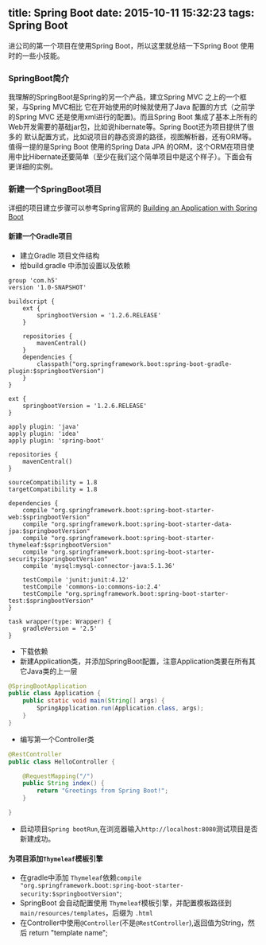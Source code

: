 title: Spring Boot
date: 2015-10-11 15:32:23
tags: Spring Boot
---
进公司的第一个项目在使用Spring Boot，所以这里就总结一下Spring Boot 使用时的一些小技能。
### SpringBoot简介
 我理解的SpringBoot是Spring的另一个产品，建立Spring MVC 之上的一个框架，与Spring MVC相比
 它在开始使用的时候就使用了Java 配置的方式（之前学的Spring MVC 还是使用xml进行的配置)。而且Spring
 Boot 集成了基本上所有的Web开发需要的基础jar包，比如说hibernate等。Spring Boot还为项目提供了很多的
 默认配置方式，比如说项目的静态资源的路径，视图解析器，还有ORM等。值得一提的是Spring Boot 使用的Spring Data JPA
 的ORM，这个ORM在项目使用中比Hibernate还要简单（至少在我们这个简单项目中是这个样子）。下面会有更详细的实例。

### 新建一个SpringBoot项目
详细的项目建立步骤可以参考Spring官网的 [Building an Application with Spring Boot](http://spring.io/guides/gs/spring-boot/)
#### 新建一个Gradle项目
  * 建立Gradle 项目文件结构
  * 给build.gradle 中添加设置以及依赖
```
group 'com.h5'
version '1.0-SNAPSHOT'

buildscript {
    ext {
        springbootVersion = '1.2.6.RELEASE'
    }

    repositories {
        mavenCentral()
    }
    dependencies {
        classpath("org.springframework.boot:spring-boot-gradle-plugin:$springbootVersion")
    }
}

ext {
    springbootVersion = '1.2.6.RELEASE'
}

apply plugin: 'java'
apply plugin: 'idea'
apply plugin: 'spring-boot'

repositories {
    mavenCentral()
}

sourceCompatibility = 1.8
targetCompatibility = 1.8

dependencies {
    compile "org.springframework.boot:spring-boot-starter-web:$springbootVersion"
    compile "org.springframework.boot:spring-boot-starter-data-jpa:$springbootVersion"
    compile "org.springframework.boot:spring-boot-starter-thymeleaf:$springbootVersion"
    compile "org.springframework.boot:spring-boot-starter-security:$springbootVersion"
    compile 'mysql:mysql-connector-java:5.1.36'

    testCompile 'junit:junit:4.12'
    testCompile 'commons-io:commons-io:2.4'
    testCompile "org.springframework.boot:spring-boot-starter-test:$springbootVersion"
}

task wrapper(type: Wrapper) {
    gradleVersion = '2.5'
}
```
* 下载依赖
* 新建Application类，并添加SpringBoot配置，注意Application类要在所有其它Java类的上一层
```java
@SpringBootApplication
public class Application {
    public static void main(String[] args) {
        SpringApplication.run(Application.class, args);
    }
}
```
* 编写第一个Controller类
```java
@RestController
public class HelloController {

    @RequestMapping("/")
    public String index() {
        return "Greetings from Spring Boot!";
    }

}
```
* 启动项目`Spring bootRun`,在浏览器输入`http://localhost:8080`测试项目是否新建成功。
#### 为项目添加`Thymeleaf`模板引擎
* 在gradle中添加 `Thymeleaf`依赖`compile "org.springframework.boot:spring-boot-starter-security:$springbootVersion"`;
* SpringBoot 会自动配置使用 `Thymeleaf`模板引擎，并配置模板路径到`main/resources/templates`，后缀为 `.html`
* 在Controller中使用`@Controller`(不是`@RestController`),返回值为String，然后 return "template name";
